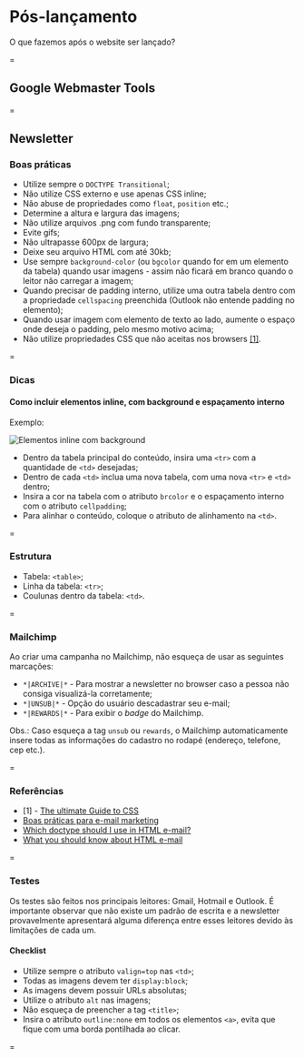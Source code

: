 # Pós-lançamento

O que fazemos após o website ser lançado?

=

## Google Webmaster Tools

=

## Newsletter

### Boas práticas
* Utilize sempre o `DOCTYPE Transitional`;
* Não utilize CSS externo e use apenas CSS inline;
* Não abuse de propriedades como `float`, `position` etc.;
* Determine a altura e largura das imagens;
* Não utilize arquivos .png com fundo transparente;
* Evite gifs;
* Não ultrapasse 600px de largura;
* Deixe seu arquivo HTML com até 30kb;
* Use sempre `background-color` (ou `bgcolor` quando for em um elemento da tabela) quando usar imagens - assim não ficará em branco quando o leitor não carregar a imagem;
* Quando precisar de padding interno, utilize uma outra tabela dentro com a propriedade `cellspacing` preenchida (Outlook não entende padding no elemento);
* Quando usar imagem com elemento de texto ao lado, aumente o espaço onde deseja o padding, pelo mesmo motivo acima;
* Não utilize propriedades CSS que não aceitas nos browsers [[1]](#newsletter1).

=

### Dicas

#### Como incluir elementos inline, com background e espaçamento interno

Exemplo: 

![Elementos inline com background](http://lab.a2comunicacao.com.br/metodologia/newsletter_01.png)

* Dentro da tabela principal do conteúdo, insira uma `<tr>` com a quantidade de `<td>` desejadas;
* Dentro de cada `<td>` inclua uma nova tabela, com uma nova `<tr>` e `<td>` dentro;
* Insira a cor na tabela com o atributo `brcolor` e o espaçamento interno com o atributo `cellpadding`;
* Para alinhar o conteúdo, coloque o atributo de alinhamento na `<td>`.

=

### Estrutura

* Tabela: `<table>`;
* Linha da tabela: `<tr>`;
* Coulunas dentro da tabela: `<td>`.

=

### Mailchimp
Ao criar uma campanha no Mailchimp, não esqueça de usar as seguintes marcações:

* `*|ARCHIVE|*` - Para mostrar a newsletter no browser caso a pessoa não consiga visualizá-la corretamente;
* `*|UNSUB|*` - Opção do usuário descadastrar seu e-mail;
* `*|REWARDS|*` - Para exibir o _badge_ do Mailchimp.

Obs.: Caso esqueça a tag `unsub` ou `rewards`, o Mailchimp automaticamente insere todas as informações do cadastro no rodapé (endereço, telefone, cep etc.).

=

### Referências
* [<a name="newsletter1"></a>1] - [The ultimate Guide to CSS](http://www.campaignmonitor.com/css/)
* [Boas práticas para e-mail marketing](http://tableless.com.br/boas-praticas-para-e-mail-marketing/#.UgEIxlOAFFR)
* [Which doctype should I use in HTML e-mail?](http://www.campaignmonitor.com/blog/post/3317/correct-doctype-to-use-in-html-email/)
* [What you should know about HTML e-mail](http://hub.tutsplus.com/tutorials/what-you-should-know-about-html-email--webdesign-12908)

=

### Testes
Os testes são feitos nos principais leitores: Gmail, Hotmail e Outlook. É importante observar que não existe um padrão de escrita e a newsletter provavelmente apresentará alguma diferença entre esses leitores devido às limitações de cada um.

#### Checklist
* Utilize sempre o atributo `valign=top` nas `<td>`;
* Todas as imagens devem ter `display:block`;
* As imagens devem possuir URLs absolutas;
* Utilize o atributo `alt` nas imagens;
* Não esqueça de preencher a tag `<title>`;
* Insira o atributo `outline:none` em todos os elementos `<a>`, evita que fique com uma borda pontilhada ao clicar.

=

